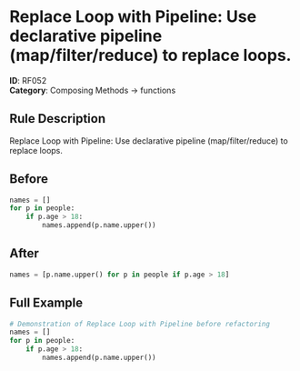 # Replace Loop with Pipeline: Use declarative pipeline (map/filter/reduce) to replace loops.

**ID**: RF052  
**Category**: Composing Methods → functions

## Rule Description
Replace Loop with Pipeline: Use declarative pipeline (map/filter/reduce) to replace loops.

## Before
```python
names = []
for p in people:
    if p.age > 18:
        names.append(p.name.upper())
```

## After  
```python
names = [p.name.upper() for p in people if p.age > 18]
```

## Full Example
```python
# Demonstration of Replace Loop with Pipeline before refactoring
names = []
for p in people:
    if p.age > 18:
        names.append(p.name.upper())
```
